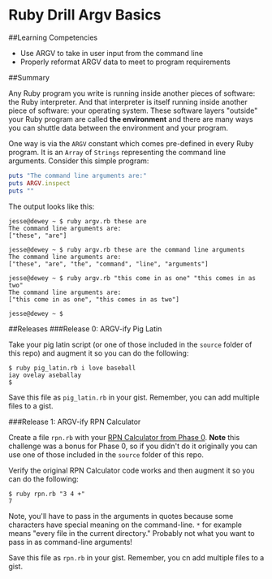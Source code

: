 # Ruby Drill Argv Basics

##Learning Competencies
* Use ARGV to take in user input from the command line
* Properly reformat ARGV data to meet to program requirements

##Summary

 Any Ruby program you write is running inside another pieces of software: the Ruby interpreter.  And that interpreter is itself running inside another piece of software: your operating system.  These software layers "outside" your Ruby program are called **the environment** and there are many ways you can shuttle data between the environment and your program.

One way is via the `ARGV` constant which comes pre-defined in every Ruby program.  It is an `Array` of `Strings` representing the command line arguments.  Consider this simple program:

```ruby
puts "The command line arguments are:"
puts ARGV.inspect
puts ""
```

The output looks like this:

```text
jesse@dewey ~ $ ruby argv.rb these are
The command line arguments are:
["these", "are"]

jesse@dewey ~ $ ruby argv.rb these are the command line arguments
The command line arguments are:
["these", "are", "the", "command", "line", "arguments"]

jesse@dewey ~ $ ruby argv.rb "this come in as one" "this comes in as two"
The command line arguments are:
["this come in as one", "this comes in as two"]

jesse@dewey ~ $
```

##Releases
###Release 0: ARGV-ify Pig Latin

Take your pig latin script (or one of those included in the `source` folder of this repo) and augment it so you can do the following:

```
$ ruby pig_latin.rb i love baseball
iay ovelay aseballay
$
```

Save this file as `pig_latin.rb` in your gist.  Remember, you can add multiple files to a gist.

###Release 1: ARGV-ify RPN Calculator

Create a file `rpn.rb` with your [RPN Calculator from Phase 0](https://socrates.devbootcamp.com/challenges/433).  **Note** this challenge was a bonus for Phase 0, so if you didn't do it originally you can use one of those included in the `source` folder of this repo.

Verify the original RPN Calculator code works and then augment it so you can do the following:

```text
$ ruby rpn.rb "3 4 +"
7
```

Note, you'll have to pass in the arguments in quotes because some characters have special meaning on the command-line.  `*` for example means "every file in the current directory."  Probably not what you want to pass in as command-line arguments!

Save this file as `rpn.rb` in your gist.  Remember, you cn add multiple files to a gist.

